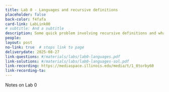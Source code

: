 ```yaml
---
title: Lab 0 - Languages and recursive definitions
placeholder: false
back-color: f4fafa
card-link: LabLink00
# subtitle: And a subtitle
description: Some quick problem involving recursive definitions and what a language is and how to describe it.  
people:
layout: post
no-link: true  # stops link to page 
deliverydate: 2025-08-27
link-questions: #/materials/labs/lab0-languages.pdf
link-solutions: #/materials/labs/lab0-languages-sol.pdf
link-recording: https://mediaspace.illinois.edu/media/t/1_8torby60
link-recording-ta:
---
```


Notes on Lab 0
